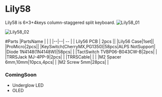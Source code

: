 # Lily58
Lily58 is 6×3+4keys column-staggered split keyboard.
![Lily58_01](https://user-images.githubusercontent.com/6285554/45210815-92744a00-b2cb-11e8-977a-8c1a93584f17.jpg)

![Lily58_02](https://user-images.githubusercontent.com/6285554/45210825-9738fe00-b2cb-11e8-9348-4f31fe4f9414.jpg)

#Parts
|PartsName |  |  |
|--|--| -- |
| Lily56 PCB | 2pcs ||
|Lily56 Case|1set||
|ProMicro|2pcs||
|KeySwitch(CherryMX,PG1350)|58pcs|ALPS NotSupport|
|Diode 1N4148(1N4148W)|58pcs| |
|TactSwitch TVBP06-B043CW-B|2pcs| |
|TRRSJack MJ-4PP-9|2pcs| |
|TRRSCable| | |
|M2 Spacer 6mm,10mm|10pcs,4pcs| |
|M2 Screw 5mm|28pcs| |

### ComingSoon
- Underglow LED
- OLED